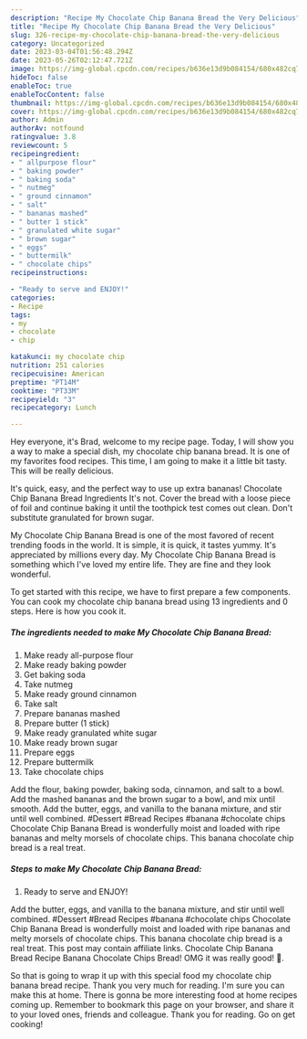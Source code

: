 ```yaml
---
description: "Recipe My Chocolate Chip Banana Bread the Very Delicious"
title: "Recipe My Chocolate Chip Banana Bread the Very Delicious"
slug: 326-recipe-my-chocolate-chip-banana-bread-the-very-delicious
category: Uncategorized
date: 2023-03-04T01:56:48.294Z
date: 2023-05-26T02:12:47.721Z
image: https://img-global.cpcdn.com/recipes/b636e13d9b084154/680x482cq70/my-chocolate-chip-banana-bread-recipe-main-photo.jpg
hideToc: false
enableToc: true
enableTocContent: false
thumbnail: https://img-global.cpcdn.com/recipes/b636e13d9b084154/680x482cq70/my-chocolate-chip-banana-bread-recipe-main-photo.jpg
cover: https://img-global.cpcdn.com/recipes/b636e13d9b084154/680x482cq70/my-chocolate-chip-banana-bread-recipe-main-photo.jpg
author: Admin
authorAv: notfound
ratingvalue: 3.8
reviewcount: 5
recipeingredient:
- " allpurpose flour"
- " baking powder"
- " baking soda"
- " nutmeg"
- " ground cinnamon"
- " salt"
- " bananas mashed"
- " butter 1 stick"
- " granulated white sugar"
- " brown sugar"
- " eggs"
- " buttermilk"
- " chocolate chips"
recipeinstructions:

- "Ready to serve and ENJOY!"
categories:
- Recipe
tags:
- my
- chocolate
- chip

katakunci: my chocolate chip 
nutrition: 251 calories
recipecuisine: American
preptime: "PT14M"
cooktime: "PT33M"
recipeyield: "3"
recipecategory: Lunch

---
```



Hey everyone, it's Brad, welcome to my recipe page. Today, I will show you a way to make a special dish, my chocolate chip banana bread. It is one of my favorites food recipes. This time, I am going to make it a little bit tasty. This will be really delicious.

It&#39;s quick, easy, and the perfect way to use up extra bananas! Chocolate Chip Banana Bread Ingredients It&#39;s not. Cover the bread with a loose piece of foil and continue baking it until the toothpick test comes out clean. Don&#39;t substitute granulated for brown sugar.

My Chocolate Chip Banana Bread is one of the most favored of recent trending foods in the world. It is simple, it is quick, it tastes yummy. It's appreciated by millions every day. My Chocolate Chip Banana Bread is something which I've loved my entire life. They are fine and they look wonderful.


To get started with this recipe, we have to first prepare a few components. You can cook my chocolate chip banana bread using 13 ingredients and 0 steps. Here is how you cook it.

<!--inarticleads1-->

##### The ingredients needed to make My Chocolate Chip Banana Bread:

1. Make ready  all-purpose flour
1. Make ready  baking powder
1. Get  baking soda
1. Take  nutmeg
1. Make ready  ground cinnamon
1. Take  salt
1. Prepare  bananas mashed
1. Prepare  butter (1 stick)
1. Make ready  granulated white sugar
1. Make ready  brown sugar
1. Prepare  eggs
1. Prepare  buttermilk
1. Take  chocolate chips


Add the flour, baking powder, baking soda, cinnamon, and salt to a bowl. Add the mashed bananas and the brown sugar to a bowl, and mix until smooth. Add the butter, eggs, and vanilla to the banana mixture, and stir until well combined. #Dessert #Bread Recipes #banana #chocolate chips Chocolate Chip Banana Bread is wonderfully moist and loaded with ripe bananas and melty morsels of chocolate chips. This banana chocolate chip bread is a real treat. 

<!--inarticleads2-->

##### Steps to make My Chocolate Chip Banana Bread:


1. Ready to serve and ENJOY!

Add the butter, eggs, and vanilla to the banana mixture, and stir until well combined. #Dessert #Bread Recipes #banana #chocolate chips Chocolate Chip Banana Bread is wonderfully moist and loaded with ripe bananas and melty morsels of chocolate chips. This banana chocolate chip bread is a real treat. This post may contain affiliate links. Chocolate Chip Banana Bread Recipe Banana Chocolate Chips Bread! OMG it was really good! 🍌. 

So that is going to wrap it up with this special food my chocolate chip banana bread recipe. Thank you very much for reading. I'm sure you can make this at home. There is gonna be more interesting food at home recipes coming up. Remember to bookmark this page on your browser, and share it to your loved ones, friends and colleague. Thank you for reading. Go on get cooking!
